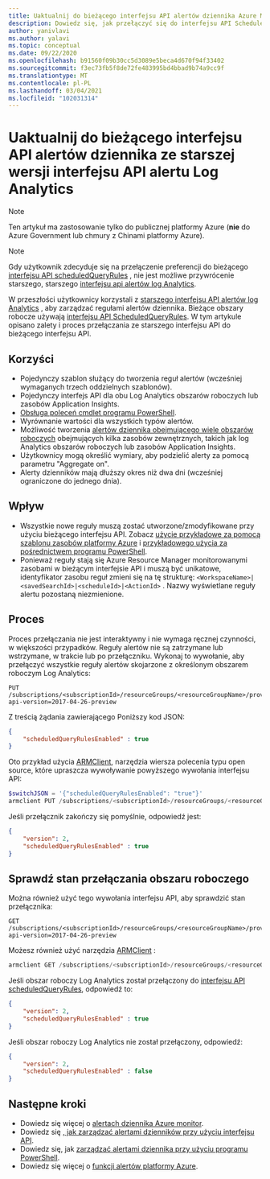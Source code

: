 ```yaml
---
title: Uaktualnij do bieżącego interfejsu API alertów dziennika Azure Monitor
description: Dowiedz się, jak przełączyć się do interfejsu API ScheduledQueryRules alertów dziennika
author: yanivlavi
ms.author: yalavi
ms.topic: conceptual
ms.date: 09/22/2020
ms.openlocfilehash: b91560f09b30cc5d3089e5beca4d670f94f33402
ms.sourcegitcommit: f3ec73fb5f8de72fe483995bd4bbad9b74a9cc9f
ms.translationtype: MT
ms.contentlocale: pl-PL
ms.lasthandoff: 03/04/2021
ms.locfileid: "102031314"
---
```

# <a name="upgrade-to-the-current-log-alerts-api-from-legacy-log-analytics-alert-api"></a>Uaktualnij do bieżącego interfejsu API alertów dziennika ze starszej wersji interfejsu API alertu Log Analytics

> [!NOTE]
> Ten artykuł ma zastosowanie tylko do publicznej platformy Azure (**nie** do Azure Government lub chmury z Chinami platformy Azure).

> [!NOTE]
> Gdy użytkownik zdecyduje się na przełączenie preferencji do bieżącego [interfejsu API scheduledQueryRules](/rest/api/monitor/scheduledqueryrules) , nie jest możliwe przywrócenie starszego, starszego [interfejsu api alertów log Analytics](./api-alerts.md).

W przeszłości użytkownicy korzystali z [starszego interfejsu API alertów log Analytics](./api-alerts.md) , aby zarządzać regułami alertów dziennika. Bieżące obszary robocze używają [interfejsu API ScheduledQueryRules](/rest/api/monitor/scheduledqueryrules). W tym artykule opisano zalety i proces przełączania ze starszego interfejsu API do bieżącego interfejsu API.

## <a name="benefits"></a>Korzyści

- Pojedynczy szablon służący do tworzenia reguł alertów (wcześniej wymaganych trzech oddzielnych szablonów).
- Pojedynczy interfejs API dla obu Log Analytics obszarów roboczych lub zasobów Application Insights.
- [Obsługa poleceń cmdlet programu PowerShell](./alerts-log.md#managing-log-alerts-using-powershell).
- Wyrównanie wartości dla wszystkich typów alertów.
- Możliwość tworzenia [alertów dziennika obejmującego wiele obszarów roboczych](../logs/cross-workspace-query.md) obejmujących kilka zasobów zewnętrznych, takich jak log Analytics obszarów roboczych lub zasobów Application Insights.
- Użytkownicy mogą określić wymiary, aby podzielić alerty za pomocą parametru "Aggregate on".
- Alerty dzienników mają dłuższy okres niż dwa dni (wcześniej ograniczone do jednego dnia).

## <a name="impact"></a>Wpływ

- Wszystkie nowe reguły muszą zostać utworzone/zmodyfikowane przy użyciu bieżącego interfejsu API. Zobacz [użycie przykładowe za pomocą szablonu zasobów platformy Azure](alerts-log-create-templates.md) i [przykładowego użycia za pośrednictwem programu PowerShell](./alerts-log.md#managing-log-alerts-using-powershell).
- Ponieważ reguły stają się Azure Resource Manager monitorowanymi zasobami w bieżącym interfejsie API i muszą być unikatowe, identyfikator zasobu reguł zmieni się na tę strukturę: `<WorkspaceName>|<savedSearchId>|<scheduleId>|<ActionId>` . Nazwy wyświetlane reguły alertu pozostaną niezmienione.

## <a name="process"></a>Proces

Proces przełączania nie jest interaktywny i nie wymaga ręcznej czynności, w większości przypadków. Reguły alertów nie są zatrzymane lub wstrzymane, w trakcie lub po przełączniku.
Wykonaj to wywołanie, aby przełączyć wszystkie reguły alertów skojarzone z określonym obszarem roboczym Log Analytics:

```
PUT /subscriptions/<subscriptionId>/resourceGroups/<resourceGroupName>/providers/Microsoft.OperationalInsights/workspaces/<workspaceName>/alertsversion?api-version=2017-04-26-preview
```

Z treścią żądania zawierającego Poniższy kod JSON:

```json
{
    "scheduledQueryRulesEnabled" : true
}
```

Oto przykład użycia [ARMClient](https://github.com/projectkudu/ARMClient), narzędzia wiersza polecenia typu open source, które upraszcza wywoływanie powyższego wywołania interfejsu API:

```powershell
$switchJSON = '{"scheduledQueryRulesEnabled": "true"}'
armclient PUT /subscriptions/<subscriptionId>/resourceGroups/<resourceGroupName>/providers/Microsoft.OperationalInsights/workspaces/<workspaceName>/alertsversion?api-version=2017-04-26-preview $switchJSON
```

Jeśli przełącznik zakończy się pomyślnie, odpowiedź jest:

```json
{
    "version": 2,
    "scheduledQueryRulesEnabled" : true
}
```

## <a name="check-switching-status-of-workspace"></a>Sprawdź stan przełączania obszaru roboczego

Można również użyć tego wywołania interfejsu API, aby sprawdzić stan przełącznika:

```
GET /subscriptions/<subscriptionId>/resourceGroups/<resourceGroupName>/providers/Microsoft.OperationalInsights/workspaces/<workspaceName>/alertsversion?api-version=2017-04-26-preview
```

Możesz również użyć narzędzia [ARMClient](https://github.com/projectkudu/ARMClient) :

```powershell
armclient GET /subscriptions/<subscriptionId>/resourceGroups/<resourceGroupName>/providers/Microsoft.OperationalInsights/workspaces/<workspaceName>/alertsversion?api-version=2017-04-26-preview
```

Jeśli obszar roboczy Log Analytics został przełączony do [interfejsu API scheduledQueryRules](/rest/api/monitor/scheduledqueryrules), odpowiedź to:

```json
{
    "version": 2,
    "scheduledQueryRulesEnabled" : true
}
```
Jeśli obszar roboczy Log Analytics nie został przełączony, odpowiedź:

```json
{
    "version": 2,
    "scheduledQueryRulesEnabled" : false
}
```

## <a name="next-steps"></a>Następne kroki

- Dowiedz się więcej o [alertach dziennika Azure monitor](./alerts-unified-log.md).
- Dowiedz się [, jak zarządzać alertami dzienników przy użyciu interfejsu API](alerts-log-create-templates.md).
- Dowiedz się, jak [zarządzać alertami dziennika przy użyciu programu PowerShell](./alerts-log.md#managing-log-alerts-using-powershell).
- Dowiedz się więcej o [funkcji alertów platformy Azure](./alerts-overview.md).